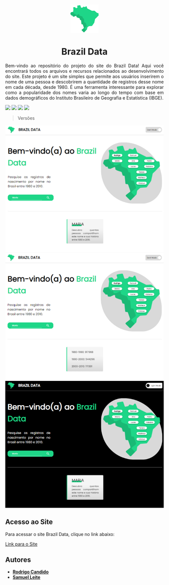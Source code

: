 <p align="center">
  <a href="https://brazil-data.netlify.app">
    <img alt="Brazil Data" title="#Brazil Data" src="./src/images/brazil-logo.svg" />
  </a>
</p>


<h1 align="center">
  Brazil Data
</h1>

<p align="justify">
  Bem-vindo ao repositório do projeto do site do Brazil Data! Aqui você encontrará todos os arquivos e recursos relacionados ao desenvolvimento do site.
  Este projeto é um site simples que permite aos usuários inserirem o nome de uma pessoa e descobrirem a quantidade de registros desse nome em cada década, desde 1980. É uma ferramenta    interessante para explorar como a popularidade dos nomes varia ao longo do tempo com base em dados demográficos do Instituto Brasileiro de Geografia e Estatística (IBGE).
</p>

<div>
  <img src="https://img.shields.io/static/v1?label=React&message=v18.2.0&color=1ED688&style=for-the-badge&logo=react"/>
  <img src="https://img.shields.io/static/v1?label=NodeJS&message=v18.17.0&color=1ED688&style=for-the-badge&logo=node.js"/>
  <img src="https://img.shields.io/static/v1?label=NPM&message=v9.6.7&color=1ED688&style=for-the-badge&logo=npm"/>
  <img src="https://img.shields.io/static/v1?label=Axios&message=v1.5.0&color=1ED688&style=for-the-badge&logo=axios"/>
</div>

> Versões

<img src="./src/images/Captura 1.png"/>
<img src="./src/images/Captura 2.png"/>
<img src="./src/images/Captura 3.png"/>

## Acesso ao Site
Para acessar o site Brazil Data, clique no link abaixo:

[Link para o Site](https://brazil-data.netlify.app)

  ## Autores

  * **[Rodrigo Candido](https://github.com/Rodriguou)** 
  * **[Samuel Leite](https://github.com/ProgrammerAndInvestor)**
